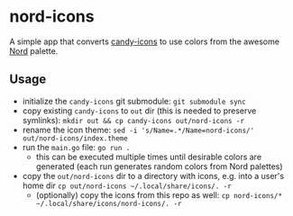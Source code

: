 # nord-icons

A simple app that converts [candy-icons](https://github.com/EliverLara/candy-icons) to use colors from the awesome [Nord](https://github.com/arcticicestudio/nord) palette.

## Usage

- initialize the `candy-icons` git submodule: `git submodule sync`
- copy existing `candy-icons` to `out` dir (this is needed to preserve symlinks): `mkdir out && cp candy-icons out/nord-icons -r`
- rename the icon theme: `sed -i 's/Name=.*/Name=nord-icons/' out/nord-icons/index.theme`
- run the `main.go` file: `go run .`
  - this can be executed multiple times until desirable colors are generated (each run generates random colors from Nord palettes)
- copy the `out/nord-icons` dir to a directory with icons, e.g. into a user's home dir `cp out/nord-icons ~/.local/share/icons/. -r`
  - (optionally) copy the icons from this repo as well: `cp nord-icons/* ~/.local/share/icons/nord-icons/. -r`

